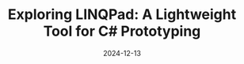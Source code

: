 ---
title: "Exploring LINQPad: A Lightweight Tool for C# Prototyping"
date: "2024-12-13"
presenter: "Bryden Oliver"
summary: "Bryden Oliver introduces LINQPad, a tool for running and testing C# code snippets quickly. He demonstrates its usefulness for prototyping, debugging, and exploring .NET features without the need for a full IDE. Bryden highlights LINQPad's affordable pricing, one-time payment model, and recent Mac support, making it an attractive option for developers."
tags: ["LINQPad", "C#", ".NET", "prototyping", "debugging", "developer tools"]
slides: "https://www.linqpad.net/"
---